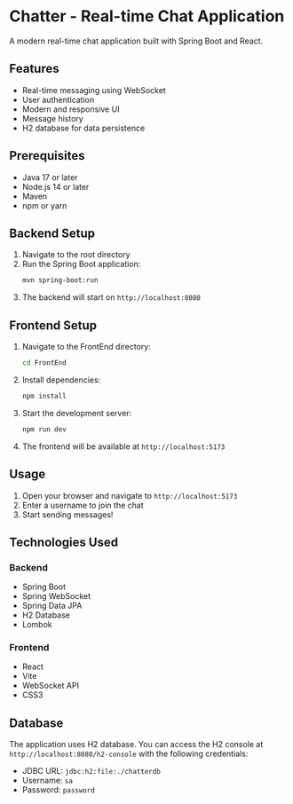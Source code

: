 # Chatter - Real-time Chat Application

A modern real-time chat application built with Spring Boot and React.

## Features

- Real-time messaging using WebSocket
- User authentication
- Modern and responsive UI
- Message history
- H2 database for data persistence

## Prerequisites

- Java 17 or later
- Node.js 14 or later
- Maven
- npm or yarn

## Backend Setup

1. Navigate to the root directory
2. Run the Spring Boot application:
   ```bash
   mvn spring-boot:run
   ```
3. The backend will start on `http://localhost:8080`

## Frontend Setup

1. Navigate to the FrontEnd directory:
   ```bash
   cd FrontEnd
   ```
2. Install dependencies:
   ```bash
   npm install
   ```
3. Start the development server:
   ```bash
   npm run dev
   ```
4. The frontend will be available at `http://localhost:5173`

## Usage

1. Open your browser and navigate to `http://localhost:5173`
2. Enter a username to join the chat
3. Start sending messages!

## Technologies Used

### Backend
- Spring Boot
- Spring WebSocket
- Spring Data JPA
- H2 Database
- Lombok

### Frontend
- React
- Vite
- WebSocket API
- CSS3

## Database

The application uses H2 database. You can access the H2 console at `http://localhost:8080/h2-console` with the following credentials:
- JDBC URL: `jdbc:h2:file:./chatterdb`
- Username: `sa`
- Password: `password` 